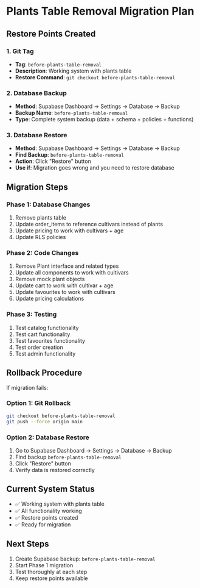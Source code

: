 # Plants Table Removal Migration Plan

## Restore Points Created

### 1. Git Tag
- **Tag**: `before-plants-table-removal`
- **Description**: Working system with plants table
- **Restore Command**: `git checkout before-plants-table-removal`

### 2. Database Backup
- **Method**: Supabase Dashboard → Settings → Database → Backup
- **Backup Name**: `before-plants-table-removal`
- **Type**: Complete system backup (data + schema + policies + functions)

### 3. Database Restore
- **Method**: Supabase Dashboard → Settings → Database → Backup
- **Find Backup**: `before-plants-table-removal`
- **Action**: Click "Restore" button
- **Use if**: Migration goes wrong and you need to restore database

## Migration Steps

### Phase 1: Database Changes
1. Remove plants table
2. Update order_items to reference cultivars instead of plants
3. Update pricing to work with cultivars + age
4. Update RLS policies

### Phase 2: Code Changes
1. Remove Plant interface and related types
2. Update all components to work with cultivars
3. Remove mock plant objects
4. Update cart to work with cultivar + age
5. Update favourites to work with cultivars
6. Update pricing calculations

### Phase 3: Testing
1. Test catalog functionality
2. Test cart functionality
3. Test favourites functionality
4. Test order creation
5. Test admin functionality

## Rollback Procedure

If migration fails:

### Option 1: Git Rollback
```bash
git checkout before-plants-table-removal
git push --force origin main
```

### Option 2: Database Restore
1. Go to Supabase Dashboard → Settings → Database → Backup
2. Find backup `before-plants-table-removal`
3. Click "Restore" button
4. Verify data is restored correctly

## Current System Status
- ✅ Working system with plants table
- ✅ All functionality working
- ✅ Restore points created
- ✅ Ready for migration

## Next Steps
1. Create Supabase backup: `before-plants-table-removal`
2. Start Phase 1 migration
3. Test thoroughly at each step
4. Keep restore points available
